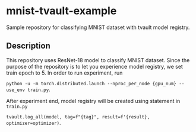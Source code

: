 # mnist-tvault-example
Sample repository for classifying MNIST dataset with tvault model registry. 

## Description
This repository uses ResNet-18 model to classify MNIST dataset.
Since the purpose of the repository is to let you experience model registry, we set train epoch to 5.
In order to run experiment, run 

`python -u -m torch.distributed.launch --nproc_per_node {gpu_num} --use_env train.py`.

After experiment end, model registry will be created using statement in `train.py`

`tvault.log_all(model, tag=f"{tag}", result=f'{result}, optimizer=optimizer)`.



